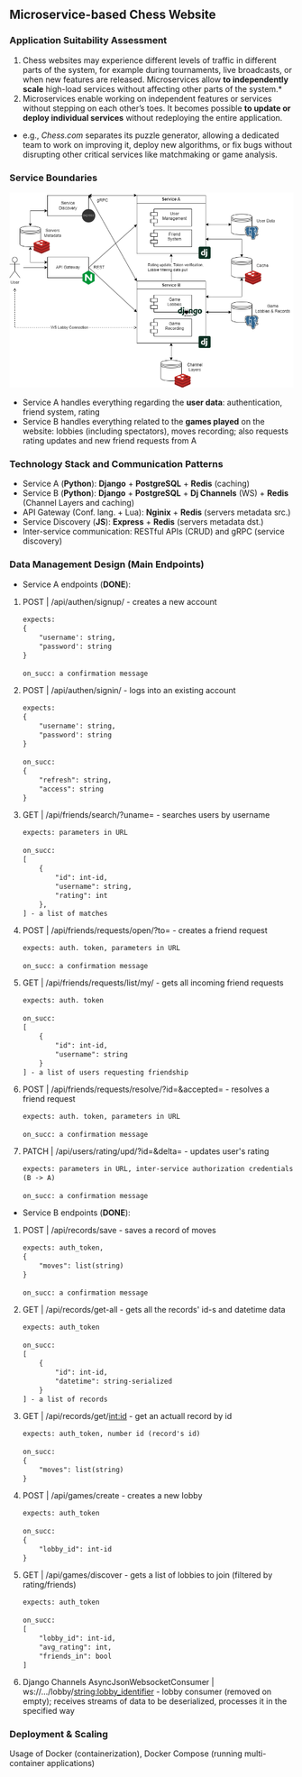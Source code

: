 ## Microservice-based Chess Website

### Application Suitability Assessment

1. Chess websites may experience different levels of traffic in different parts of the system, for example during tournaments, live broadcasts, or when new features are released. Microservices allow **to independently scale** high-load services without affecting other parts of the system.\*
2. Microservices enable working on independent features or services without stepping on each other’s toes. It becomes possible **to update or deploy individual services** without redeploying the entire application.

- e.g., _Chess.com_ separates its puzzle generator, allowing a dedicated team to work on improving it, deploy new algorithms, or fix bugs without disrupting other critical services like matchmaking or game analysis.

### Service Boundaries

![Architecture](./pad_architecture_new.png)

- Service A handles everything regarding the **user data**: authentication, friend system, rating
- Service B handles everything related to the **games played** on the website: lobbies (including spectators), moves recording; also requests rating updates and new friend requests from A

### Technology Stack and Communication Patterns

- Service A (**Python**): **Django** + **PostgreSQL** + **Redis** (caching)
- Service B (**Python**): **Django** + **PostgreSQL** + **Dj Channels** (WS) + **Redis** (Channel Layers and caching)
- API Gateway (Conf. lang. + Lua): **Nginix** + **Redis** (servers metadata src.)
- Service Discovery (**JS**): **Express** + **Redis** (servers metadata dst.)
- Inter-service communication: RESTful APIs (CRUD) and gRPC (service discovery)

### Data Management Design (Main Endpoints)

- Service A endpoints (**DONE**):

1.  POST | /api/authen/signup/ - creates a new account

        expects:
        {
            "username': string,
            "password': string
        }

        on_succ: a confirmation message

2.  POST | /api/authen/signin/ - logs into an existing account

        expects:
        {
            "username': string,
            "password': string
        }

        on_succ:
        {
            "refresh": string,
            "access": string
        }

4.  GET | /api/friends/search/?uname= - searches users by username

        expects: parameters in URL

        on_succ:
        [
            {
                "id": int-id,
                "username": string,
                "rating": int
            },
        ] - a list of matches

5.  POST | /api/friends/requests/open/?to= - creates a friend request

        expects: auth. token, parameters in URL

        on_succ: a confirmation message

6.  GET | /api/friends/requests/list/my/ - gets all incoming friend requests

        expects: auth. token

        on_succ:
        [
            {
                "id": int-id,
                "username": string
            }
        ] - a list of users requesting friendship

7.  POST | /api/friends/requests/resolve/?id=&accepted= - resolves a friend request

        expects: auth. token, parameters in URL

        on_succ: a confirmation message

8.  PATCH | /api/users/rating/upd/?id=&delta= - updates user's rating

        expects: parameters in URL, inter-service authorization credentials (B -> A)

        on_succ: a confirmation message

- Service B endpoints (**DONE**):

1.  POST | /api/records/save - saves a record of moves

        expects: auth_token,
        {
            "moves": list(string)
        }

        on_succ: a confirmation message

2.  GET | /api/records/get-all - gets all the records' id-s and datetime data

        expects: auth_token

        on_succ:
        [
            {
                "id": int-id,
                "datetime": string-serialized
            }
        ] - a list of records

3.  GET | /api/records/get/<int:id> - get an actuall record by id

        expects: auth_token, number id (record's id)

        on_succ:
        {
            "moves": list(string)
        }

4.  POST | /api/games/create - creates a new lobby

        expects: auth_token

        on_succ:
        {
            "lobby_id": int-id
        }

5.  GET | /api/games/discover - gets a list of lobbies to join (filtered by rating/friends)

        expects: auth_token

        on_succ:
        [
            "lobby_id": int-id,
            "avg_rating": int,
            "friends_in": bool
        ]

6.  Django Channels AsyncJsonWebsocketConsumer | ws://.../lobby/<string:lobby_identifier> - lobby consumer (removed on empty); receives streams of data to be deserialized, processes it in the specified way

### Deployment & Scaling

Usage of Docker (containerization), Docker Compose (running multi-container applications)
